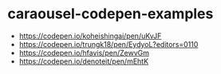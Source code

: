 # caraousel-codepen-examples

- https://codepen.io/koheishingai/pen/uKvJF
- https://codepen.io/trungk18/pen/EydyoL?editors=0110
- https://codepen.io/hfavis/pen/ZewvGm
- https://codepen.io/denoteit/pen/mEhtK
